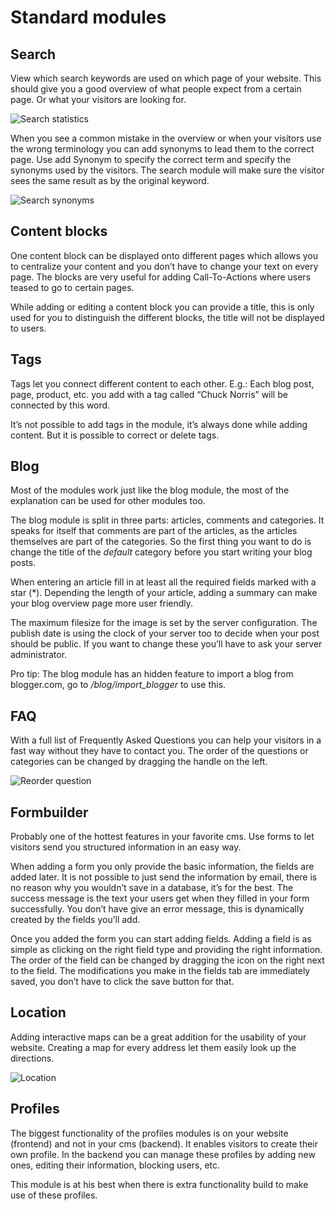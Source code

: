# Standard modules

## Search

View which search keywords are used on which page of your website. This should give you a good overview of what people expect from a certain page. Or what your visitors are looking for.

![Search statistics](https://github.com/forkcms/documentation/raw/master/03.%20user%20guide/assets/modules_search_statistics.png)

When you see a common mistake in the overview or when your visitors use the wrong terminology you can add synonyms to lead them to the correct page. Use add Synonym to specify the correct term and specify the synonyms used by the visitors. The search module will make sure the visitor sees the same result as by the original keyword.

![Search synonyms](https://github.com/forkcms/documentation/raw/master/03.%20user%20guide/assets/modules_search_synonyms.png)

## Content blocks

One content block can be displayed onto different pages which allows you to centralize your content and you don’t have to change your text on every page. The blocks are very useful for adding Call-To-Actions where users teased to go to certain pages.

While adding or editing a content block you can provide a title, this is only used for you to distinguish the different blocks, the title will not be displayed to users.

## Tags

Tags let you connect different content to each other. E.g.: Each blog post, page, product, etc. you add with a tag called “Chuck Norris” will be connected by this word.

It’s not possible to add tags in the module, it’s always done while adding content. But it is possible to correct or delete tags.

## Blog

Most of the modules work just like the blog module, the most of the explanation can be used for other modules too.

The blog module is split in three parts: articles, comments and categories. It speaks for itself that comments are part of the articles, as the articles themselves are part of the categories. So the first thing you want to do is change the title of the *default* category before you start writing your blog posts.

When entering an article fill in at least all the required fields marked with a star (*). Depending the length of your article, adding a summary can make your blog overview page more user friendly.

The maximum filesize for the image is set by the server configuration. The publish date is using the clock of your server too to decide when your post should be public. If you want to change these you’ll have to ask your server administrator.

Pro tip: The blog module has an hidden feature to import a blog from blogger.com, go to */blog/import_blogger* to use this.

## FAQ

With a full list of Frequently Asked Questions you can help your visitors in a fast way without they have to contact you. The order of the questions or categories can be changed by dragging the handle on the left.

![Reorder question](https://github.com/forkcms/documentation/raw/master/03.%20user%20guide/assets/modules_faq_reorder.png)

## Formbuilder

Probably one of the hottest features in your favorite cms. Use forms to let visitors send you structured information in an easy way.

When adding a form you only provide the basic information, the fields are added later. It is not possible to just send the information by email, there is no reason why you wouldn’t save in a database, it’s for the best. The success message is the text your users get when they filled in your form successfully. You don’t have give an error message, this is dynamically created by the fields you’ll add.

Once you added the form you can start adding fields. Adding a field is as simple as clicking on the right field type and providing the right information. The order of the field can be changed by dragging the icon on the right next to the field. The modifications you make in the fields tab are immediately saved, you don’t have to click the save button for that.

## Location

Adding interactive maps can be a great addition for the usability of your website. Creating a map for every address let them easily look up the directions.

![Location](https://github.com/forkcms/documentation/raw/master/03.%20user%20guide/assets/modules_location_add.png)

## Profiles

The biggest functionality of the profiles modules is on your website (frontend) and not in your cms (backend). It enables visitors to create their own profile. In the backend you can manage these profiles by adding new ones, editing their information, blocking users, etc.

This module is at his best when there is extra functionality build to make use of these profiles.
